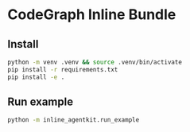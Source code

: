 
# CodeGraph Inline Bundle

## Install
```bash
python -m venv .venv && source .venv/bin/activate
pip install -r requirements.txt
pip install -e .
```

## Run example
```bash
python -m inline_agentkit.run_example
```
